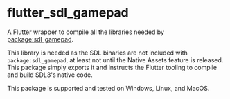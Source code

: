 # flutter_sdl_gamepad

A Flutter wrapper to compile all the libraries needed by [package:sdl_gamepad](https://pub.dev/packages/sdl_gamepad).

This library is needed as the SDL binaries are not included with `package:sdl_gamepad`, at least
not until the Native Assets feature is released. This package simply exports it and instructs the
Flutter tooling to compile and build SDL3's native code.

This package is supported and tested on Windows, Linux, and MacOS.
